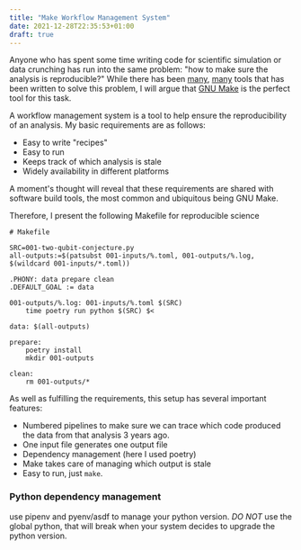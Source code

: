 ```yaml
---
title: "Make Workflow Management System"
date: 2021-12-28T22:35:53+01:00
draft: true
---
```


Anyone who has spent some time writing code for scientific simulation or data crunching has run into the same problem: "how to make sure the analysis is reproducible?"
While there has been [many](https://snakemake.readthedocs.io/en/stable/), [many](https://www.nextflow.io/) tools that has been written to solve this problem, I will argue that [GNU Make](https://www.gnu.org/software/make/) is the perfect tool for this task.

A workflow management system is a tool to help ensure the reproducibility of an analysis.
My basic requirements are as follows:
 - Easy to write "recipes"
 - Easy to run
 - Keeps track of which analysis is stale
 - Widely availability in different platforms

A moment's thought will reveal that these requirements are shared with software build tools, the most common and ubiquitous being GNU Make.

Therefore, I present the following Makefile for reproducible science

	# Makefile

	SRC=001-two-qubit-conjecture.py
	all-outputs:=$(patsubst 001-inputs/%.toml, 001-outputs/%.log, $(wildcard 001-inputs/*.toml))

	.PHONY: data prepare clean
	.DEFAULT_GOAL := data

	001-outputs/%.log: 001-inputs/%.toml $(SRC)
		time poetry run python $(SRC) $<

	data: $(all-outputs)

	prepare:
		poetry install
		mkdir 001-outputs

	clean:
		rm 001-outputs/*

As well as fulfilling the requirements, this setup has several important features:
 - Numbered pipelines to make sure we can trace which code produced the data from that analysis 3 years ago.
 - One input file generates one output file
 - Dependency management (here I used poetry)
 - Make takes care of managing which output is stale
 - Easy to run, just `make`.

### Python dependency management
use pipenv and pyenv/asdf to manage your python version.
*DO NOT* use the global python, that will break when your system decides to upgrade the python version.
